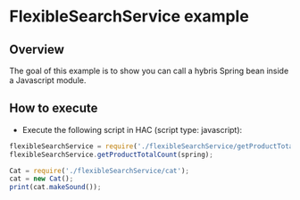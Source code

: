 # FlexibleSearchService example

## Overview
The goal of this example is to show you can call a hybris Spring bean inside a Javascript module.

## How to execute

- Execute the following script in HAC (script type: javascript):
```javascript
flexibleSearchService = require('./flexibleSearchService/getProductTotalCount');
flexibleSearchService.getProductTotalCount(spring);
```


```javascript
Cat = require('./flexibleSearchService/cat');
cat = new Cat();
print(cat.makeSound());
```